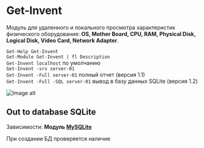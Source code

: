 # Get-Invent
Модуль для удаленного и локального просмотра характеристик физического оборудования: **OS, Mother Board, CPU, RAM, Physical Disk, Logical Disk, Video Card, Network Adapter**.

`Get-Help Get-Invent` \
`Get-Module Get-Invent | fl Description` \
`Get-Invent localhost` по умолчанию \
`Get-Invent -srv server-01` \
`Get-Invent -Full server-01` полный отчет (версия 1.1) \
`Get-Invent -Full -SQL server-01` вывод в базу данных SQLite (версия 1.2)

![Image alt](https://github.com/Lifailon/Get-Invent/blob/rsa/Screen/Example-1.2.jpg)

## Out to database SQLite

Зависимости:
**Модуль [MySQLite](https://github.com/jdhitsolutions/MySQLite)**

При создании БД проверяется наличие 
